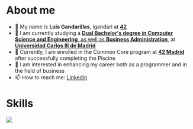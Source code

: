 # About me

- 👋 My name is **Luis Gandarillas**, lgandari at [**42**](https://www.42network.org/)
- 🔭 I am currently studying a [**Dual Bachelor's degree in Computer Science and Engineering**, as well as **Business Administration**](https://www.uc3m.es/doble-grado/informatica-ade), at [**Universidad Carlos III de Madrid**](https://www.uc3m.es/inicio)
- 🌱 Currently, I am enrolled in the Common Core program at [**42 Madrid**](https://www.42madrid.com) after successfully completing the Piscine
- 🚀 I am interested in enhancing my career both as a programmer and in the field of business
- 📫 How to reach me: [Linkedin](https://www.linkedin.com/in/luis-gandarillas)

# Skills
<p align="left">
  <a href="https://skillicons.dev">
    <img src="https://skillicons.dev/icons?i=c,python,git,github,linux" />
  </a>
</p>
